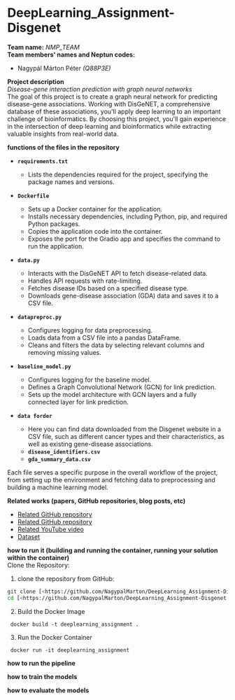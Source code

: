 # DeepLearning_Assignment-Disgenet
**Team name:** *NMP_TEAM* <br>
**Team members' names and Neptun codes:** <br>
- Nagypál Márton Péter *(Q88P3E)*

**Project description** <br>
*Disease-gene interaction prediction with graph neural networks* <br>
The goal of this project is to create a graph neural network for predicting disease-gene associations. Working with DisGeNET, a comprehensive database of these associations, you'll apply deep learning to an important challenge of bioinformatics. By choosing this project, you'll gain experience in the intersection of deep learning and bioinformatics while extracting valuable insights from real-world data.

**functions of the files in the repository**<br>
- **`requirements.txt`**
  - Lists the dependencies required for the project, specifying the package names and versions.

- **`Dockerfile`**
  - Sets up a Docker container for the application.
  - Installs necessary dependencies, including Python, pip, and required Python packages.
  - Copies the application code into the container.
  - Exposes the port for the Gradio app and specifies the command to run the application.

- **`data.py`**
  - Interacts with the DisGeNET API to fetch disease-related data.
  - Handles API requests with rate-limiting.
  - Fetches disease IDs based on a specified disease type.
  - Downloads gene-disease association (GDA) data and saves it to a CSV file.

- **`datapreproc.py`**
  - Configures logging for data preprocessing.
  - Loads data from a CSV file into a pandas DataFrame.
  - Cleans and filters the data by selecting relevant columns and removing missing values.

- **`baseline_model.py`**
  - Configures logging for the baseline model.
  - Defines a Graph Convolutional Network (GCN) for link prediction.
  - Sets up the model architecture with GCN layers and a fully connected layer for link prediction.
- **`data forder`**
  -  Here you can find data downloaded from the Disgenet website in a CSV file, such as different cancer types and their characteristics, as well as existing gene-disease associations.
  -  **`disease_identifiers.csv`**
  -  **`gda_summary_data.csv`**

Each file serves a specific purpose in the overall workflow of the project, from setting up the environment and fetching data to preprocessing and building a machine learning model.

**Related works (papers, GitHub repositories, blog posts, etc)** <br>
- [Related GitHub repository](https://github.com/pyg-team/pytorch_geometric)
- [Related GitHub repository](https://github.com/sujitpal/pytorch-gnn-tutorial-odsc2021)
- [Related YouTube video](https://www.youtube.com/watch?v=-UjytpbqX4A&list=LL&index=1)
- [Dataset](https://www.disgenet.org/)

**how to run it (building and running the container, running your solution within the container)** <br>
Clone the Repository:
   1. clone the repository from GitHub:
   ```sh
   git clone [<https://github.com/NagypalMarton/DeepLearning_Assignment-Disgenet.git>](https://github.com/NagypalMarton/DeepLearning_Assignment-Disgenet.git)
   cd [<https://github.com/NagypalMarton/DeepLearning_Assignment-Disgenet.git>](https://github.com/NagypalMarton/DeepLearning_Assignment-Disgenet.git)
   ```
   2. Build the Docker Image
   ```
    docker build -t deeplearning_assignment .
   ```
   3. Run the Docker Container
   ```
    docker run -it deeplearning_assignment
   ```
**how to run the pipeline**

**how to train the models**

**how to evaluate the models**

